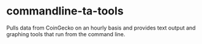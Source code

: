 # commandline-ta-tools
Pulls data from CoinGecko on an hourly basis and provides text output and graphing tools that run from the command line.
